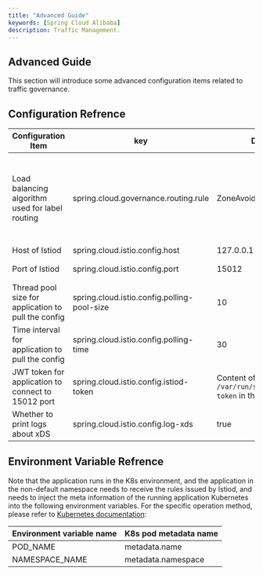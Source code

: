 ```yaml
---
title: "Advanced Guide"
keywords: [Spring Cloud Alibaba]
description: Traffic Management.
---
```


## Advanced Guide

This section will introduce some advanced configuration items related to traffic governance.

## Configuration Refrence

| Configuration Item                                  | key                                         | Default Value                                                                   | Description                                                                                                                                                                           |
| --------------------------------------------------- | ------------------------------------------- | ------------------------------------------------------------------------------- | ------------------------------------------------------------------------------------------------------------------------------------------------------------------------------------- |
| Load balancing algorithm used for label routing     | spring.cloud.governance.routing.rule        | ZoneAvoidanceRule                                                               | The algorithm can take the following values: 1.RoundRobinRule 2.RandomRule 3.WeightedResponseTimeRule 4.BestAvailableRule 5.RetryRule 6.ZoneAvoidanceRule 7.AvailabilityFilteringRule |
| Host of Istiod                                      | spring.cloud.istio.config.host              | 127.0.0.1                                                                       |
| Port of Istiod                                      | spring.cloud.istio.config.port              | 15012                                                                           | 15010 port does not need TLS，but 15012 does                                                                                                                                          |
| Thread pool size for application to pull the config | spring.cloud.istio.config.polling-pool-size | 10                                                                              |
| Time interval for application to pull the config    | spring.cloud.istio.config.polling-time      | 30                                                                              | The unit is second                                                                                                                                                                    |
| JWT token for application to connect to 15012 port  | spring.cloud.istio.config.istiod-token      | Content of file `/var/run/secrets/tokens/istio-token` in the pod of application |
| Whether to print logs about xDS                     | spring.cloud.istio.config.log-xds           | true                                                                            |

## Environment Variable Refrence

Note that the application runs in the K8s environment, and the application in the non-default namespace needs to receive the rules issued by Istiod, and needs to inject the meta information of the running application Kubernetes into the following environment variables. For the specific operation method, please refer to [Kubernetes documentation](https://kubernetes.io/zh-cn/docs/tasks/inject-data-application/environment-variable-expose-pod-information):

| Environment variable name | K8s pod metadata name |
| ------------------------- | --------------------- |
| POD_NAME                  | metadata.name         |
| NAMESPACE_NAME            | metadata.namespace    |
